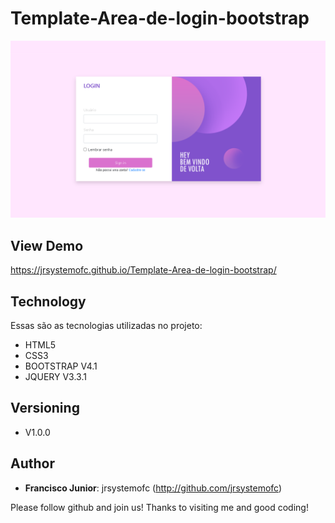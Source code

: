 # Template-Area-de-login-bootstrap
![alt text](https://github.com/jrsystemofc/Area-De-Login/blob/main/background.png)

## View Demo

https://jrsystemofc.github.io/Template-Area-de-login-bootstrap/

## Technology

Essas são as tecnologias utilizadas no projeto:

- HTML5
- CSS3
- BOOTSTRAP V4.1
- JQUERY V3.3.1

## Versioning

- V1.0.0

## Author

* **Francisco Junior**: jrsystemofc (http://github.com/jrsystemofc)

Please follow github and join us!
Thanks to visiting me and good coding!
